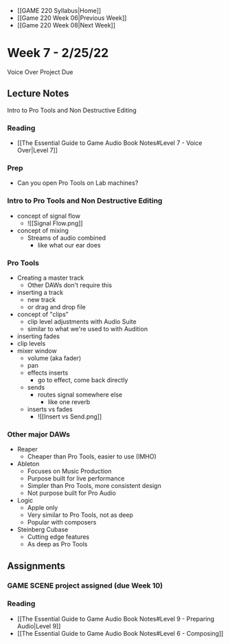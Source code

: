 - [[GAME 220 Syllabus|Home]]
- [[Game 220 Week 06|Previous Week]]
- [[Game 220 Week 08|Next Week]]

# Week 7 - 2/25/22
Voice Over Project Due

## Lecture Notes
Intro to Pro Tools and Non Destructive Editing

### Reading 
- [[The Essential Guide to Game Audio Book Notes#Level 7 - Voice Over|Level 7]]

### Prep
- Can you open Pro Tools on Lab machines?

### Intro to Pro Tools and Non Destructive Editing
- concept of signal flow
	- ![[Signal Flow.png]]
- concept of mixing
	- Streams of audio combined
		- like what our ear does

### Pro Tools
- Creating a master track
	- Other DAWs don't require this
- inserting a track
	- new track
	- or drag and drop file
- concept of "clips"
	- clip level adjustments with Audio Suite
	- similar to what we're used to with Audition
- inserting fades
- clip levels
- mixer window
	- volume (aka fader)
	- pan
	- effects inserts
		- go to effect, come back directly
	- sends
		- routes signal somewhere else
			- like one reverb
	- inserts vs fades
		- ![[Insert vs Send.png]]
		
### Other major DAWs
- Reaper 
	- Cheaper than Pro Tools, easier to use (IMHO)
- Ableton
	- Focuses on Music Production
	- Purpose built for live performance
	- Simpler than Pro Tools, more consistent design
	- Not purpose built for Pro Audio
- Logic
	- Apple only
	- Very similar to Pro Tools, not as deep
	- Popular with composers
- Steinberg Cubase
	- Cutting edge features
	- As deep as Pro Tools

## Assignments
### GAME SCENE project assigned (due Week 10)
### Reading
- [[The Essential Guide to Game Audio Book Notes#Level 9 - Preparing Audio|Level 9]]
- [[The Essential Guide to Game Audio Book Notes#Level 6 - Composing]]